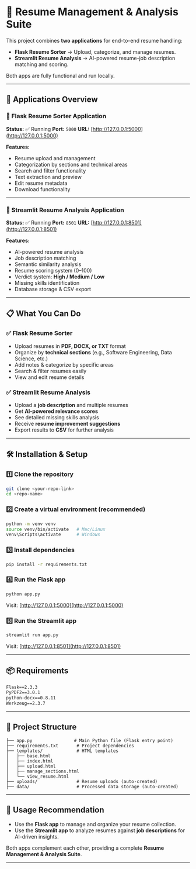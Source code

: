 
# 📄 Resume Management & Analysis Suite

This project combines **two applications** for end-to-end resume handling:

* **Flask Resume Sorter** → Upload, categorize, and manage resumes.
* **Streamlit Resume Analysis** → AI-powered resume-job description matching and scoring.

Both apps are fully functional and run locally.

---

## 🚀 Applications Overview

### 🔹 Flask Resume Sorter Application

**Status:** ✅ Running
**Port:** `5000`
**URL:** [http://127.0.0.1:5000](http://127.0.0.1:5000)

**Features:**

* Resume upload and management
* Categorization by sections and technical areas
* Search and filter functionality
* Text extraction and preview
* Edit resume metadata
* Download functionality

---

### 🔹 Streamlit Resume Analysis Application

**Status:** ✅ Running
**Port:** `8501`
**URL:** [http://127.0.0.1:8501](http://127.0.0.1:8501)

**Features:**

* AI-powered resume analysis
* Job description matching
* Semantic similarity analysis
* Resume scoring system (0–100)
* Verdict system: **High / Medium / Low**
* Missing skills identification
* Database storage & CSV export

---

## 📋 What You Can Do

### ✅ Flask Resume Sorter

* Upload resumes in **PDF, DOCX, or TXT** format
* Organize by **technical sections** (e.g., Software Engineering, Data Science, etc.)
* Add notes & categorize by specific areas
* Search & filter resumes easily
* View and edit resume details

### ✅ Streamlit Resume Analysis

* Upload a **job description** and multiple resumes
* Get **AI-powered relevance scores**
* See detailed missing skills analysis
* Receive **resume improvement suggestions**
* Export results to **CSV** for further analysis

---

## 🛠️ Installation & Setup

### 1️⃣ Clone the repository

```bash
git clone <your-repo-link>
cd <repo-name>
```

### 2️⃣ Create a virtual environment (recommended)

```bash
python -m venv venv
source venv/bin/activate   # Mac/Linux
venv\Scripts\activate      # Windows
```

### 3️⃣ Install dependencies

```bash
pip install -r requirements.txt
```

### 4️⃣ Run the Flask app

```bash
python app.py
```

Visit: [http://127.0.0.1:5000](http://127.0.0.1:5000)

### 5️⃣ Run the Streamlit app

```bash
streamlit run app.py
```

Visit: [http://127.0.0.1:8501](http://127.0.0.1:8501)

---

## 📦 Requirements

```txt
Flask==2.3.3
PyPDF2==3.0.1
python-docx==0.8.11
Werkzeug==2.3.7
```

---

## 📂 Project Structure

```
├── app.py                # Main Python file (Flask entry point)
├── requirements.txt       # Project dependencies
├── templates/             # HTML templates
│   ├── base.html
│   ├── index.html
│   ├── upload.html
│   ├── manage_sections.html
│   └── view_resume.html
├── uploads/               # Resume uploads (auto-created)
├── data/                  # Processed data storage (auto-created)
```

---

## 🎯 Usage Recommendation

* Use the **Flask app** to manage and organize your resume collection.
* Use the **Streamlit app** to analyze resumes against **job descriptions** for AI-driven insights.

Both apps complement each other, providing a complete **Resume Management & Analysis Suite**.

---

